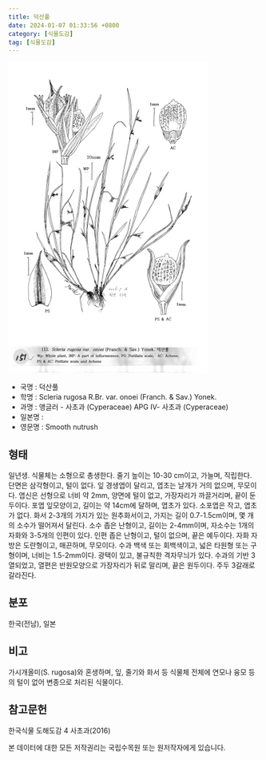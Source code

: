 ```yaml
---
title: 덕산풀
date: 2024-01-07 01:33:56 +0800
category: [식물도감]
tag: [식물도감]
---
```




![덕산풀](/assets/img/fileUpload/plants/basic/illustration/9883_illustration_th2.jpg)
- 국명 : 덕산풀
- 학명 : Scleria rugosa R.Br. var. onoei (Franch. & Sav.) Yonek.
- 과명 : 앵글러 - 사초과 (Cyperaceae) APG Ⅳ- 사초과 (Cyperaceae)
- 일본명 : 
- 영문명 : Smooth nutrush


## 형태
일년생. 식물체는 소형으로 총생한다. 줄기 높이는 10-30 cm이고, 가늘며, 직립한다. 단면은 삼각형이고, 털이 없다. 잎 경생엽이 달리고, 엽초는 날개가 거의 없으며, 무모이다. 엽신은 선형으로 너비 약 2mm, 양면에 털이 없고, 가장자리가 까끌거리며, 끝이 둔두이다. 포엽 잎모양이고, 길이는 약 14cm에 달하며, 엽초가 있다. 소포엽은 작고, 엽초가 없다. 화서 2-3개의 가지가 있는 원추화서이고, 가지는 길이 0.7-1.5cm이며, 몇 개의 소수가 떨어져서 달린다. 소수 좁은 난형이고, 길이는 2-4mm이며, 자소수는 1개의 자화와 3-5개의 인편이 있다. 인편 좁은 난형이고, 털이 없으며, 끝은 예두이다. 자화 자방은 도란형이고, 매끈하며, 무모이다. 수과 백색 또는 회백색이고, 넓은 타원형 또는 구형이며, 너비는 1.5-2mm이다. 광택이 있고, 불규칙한 격자무늬가 있다. 수과의 기반 3열되었고, 열편은 반원모양으로 가장자리가 뒤로 말리며, 끝은 원두이다. 주두 3갈래로 갈라진다.
## 분포
한국(전남), 일본
## 비고
가시개올미(S. rugosa)와 혼생하며, 잎, 줄기와 화서 등 식물체 전체에 연모나 융모 등의 털이 없어 변종으로 처리된 식물이다.
## 참고문헌
한국식물 도해도감 4 사초과(2016)






본 데이터에 대한 모든 저작권리는 국립수목원 또는 원저작자에게 있습니다.
